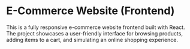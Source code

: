 # E-Commerce Website (Frontend)
This is a fully responsive e-commerce website frontend built with React. The project showcases a user-friendly interface for browsing products, adding items to a cart, and simulating an online shopping experience.
